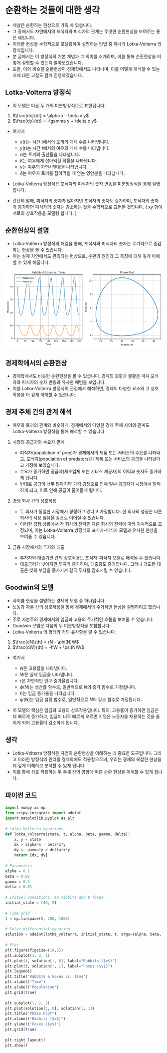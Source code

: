 # 순환하는 것들에 대한 생각

- 세상은 순환하는 현상으로 가득 차 있습니다. 
- 그 중에서도 자연에서의 포식자와 피식자의 관계는 뚜렷한 순환현상을 보여주는 좋은 예입니다. 
- 이러한 현상을 수학적으로 모델링하여 설명하는 방법 중 하나가 Lotka-Volterra 방정식입니다. 
- 본 글에서는 이 방정식의 기본 개념과 그 의미를 소개하며, 이를 통해 순환현상을 어떻게 설명할 수 있는지 알아보겠습니다. 
- 또한, 이와 비슷한 순환현상이 경제학에서도 나타나며, 이를 어떻게 해석할 수 있는지에 대한 고찰도 함께 진행하겠습니다.

## Lotka-Volterra 방정식
- 이 모델은 다음 두 개의 미분방정식으로 표현됩니다:

1. $\frac{dx}{dt} = \alpha x - \beta x y$
2. $\frac{dy}{dt} = -\gamma y + \delta x y$

- 여기서
    - $x(t)$는 시간 $t$에서의 토끼의 개체 수를 나타냅니다.
    - $y(t)$는 시간 $t$에서의 여우의 개체 수를 나타냅니다.
    - $\alpha$는 토끼의 출산율을 나타냅니다.
    - $\beta$는 여우에게 잡아먹힐 확률을 나타냅니다.
    - $\gamma$는 여우의 자연사멸률을 나타냅니다.
    - $\delta$는 여우가 토끼를 잡아먹을 때 얻는 영양분을 나타냅니다.


- Lotka-Volterra 방정식은 포식자와 피식자의 숫자 변동을 미분방정식을 통해 설명합니다. 
- 간단히 말해, 피식자의 숫자가 많아지면 포식자의 숫자도 증가하며, 포식자의 숫자가 증가하면 피식자의 숫자는 감소하는 것을 수학적으로 표현한 것입니다. ( xy 항이 서로의 상호작용을 모델링 합니다. )


## 순환현상의 설명
- Lotka-Volterra 방정식의 해결을 통해, 포식자와 피식자의 숫자는 주기적으로 증감하는 현상을 볼 수 있습니다. 
- 이는 실제 자연에서도 관측되는 현상으로, 순환의 원인과 그 특징에 대해 깊게 이해할 수 있게 해줍니다.

![Lotka-Volterra](img/periodic_phenomenon/Lotka-Volterra.png)

## 경제학에서의 순환현상
- 경제학에서도 비슷한 순환현상을 볼 수 있습니다. 경제의 호황과 불황은 마치 포식자와 피식자의 숫자 변동과 유사한 패턴을 보입니다. 
- 이를 Lotka-Volterra 방정식의 관점에서 해석하면, 경제의 다양한 요소와 그 상호작용을 더 깊게 이해할 수 있습니다.


## 경제 주체 간의 관계 해석
- 여우와 토끼의 관계와 비슷하게, 경제에서의 다양한 경제 주체 사이의 관계도 Lotka-Volterra 방정식을 통해 해석할 수 있습니다. 

1. 시장의 공급자와 수요자 관계
    - 피식자(population of prey)가 경제에서의 제품 또는 서비스의 수요를 나타내고, 포식자(population of predators)가 제품 또는 서비스의 공급을 나타낸다고 가정해 보겠습니다.
    - 수요가 증가하면 공급자(제조업체 또는 서비스 제공자)의 이익과 숫자도 증가하게 됩니다.
    - 반대로 공급이 너무 많아지면 가격 경쟁으로 인해 일부 공급자가 시장에서 탈락하게 되고, 이로 인해 공급이 줄어들게 됩니다.

2. 경쟁 회사 간의 상호작용
    - 두 회사가 동일한 시장에서 경쟁하고 있다고 가정합니다. 한 회사의 성공은 다른 회사의 시장 점유율 감소로 이어질 수 있습니다.
    - 이러한 경쟁 상황에서 각 회사의 전략은 다른 회사의 전략에 따라 지속적으로 조정되며, 이는 Lotka-Volterra 방정식의 포식자-피식자 모델과 유사한 현상을 보여줄 수 있습니다.

3. 금융 시장에서의 투자와 대출
    - 투자자와 대출기관 간의 상호작용도 포식자-피식자 모델로 해석될 수 있습니다.
    - 대출금리가 낮아지면 투자가 증가하며, 대출량도 증가합니다. 그러나 과도한 대출은 빚의 부담을 증가시켜 결국 투자를 감소시킬 수 있습니다.

## Goodwin의 모델
- 사이클 현상을 설명하는 경제학 모델 중 하나입니다. 
- 노동과 자본 간의 상호작용을 통해 경제에서의 주기적인 현상을 설명하려고 했습니다. 
- 주로 자본주의 경제에서의 임금과 고용의 주기적인 흐름을 보여줄 수 있습니다.
- Goodwin 모델은 다음의 두 미분방정식을 포함합니다:
- Lotka-Volterra 의 형태와 거의 유사함을 알 수 있습니다. 

1) $\frac{dN}{dt} = rN - \phi(N)W$
2) $\frac{dW}{dt} = -hW + \psi(N)W$

- 여기서
    - $N$은 고용률을 나타냅니다.
    - $W$은 실제 임금을 나타냅니다.
    - $r$은 자연적인 인구 증가율입니다.
    - $\phi(N)$는 생산률 함수로, 일반적으로 $N$의 증가 함수로 가정됩니다.
    - $h$는 임금 증가율을 나타냅니다.
    - $\psi(N)$는 임금 설정 함수로, 일반적으로 $N$의 감소 함수로 가정됩니다.

- 이 모델의 핵심은 임금과 고용의 상호작용입니다. 특히, 고용률이 증가하면 임금은 더 빠르게 증가하고, 임금이 너무 빠르게 오르면 기업은 노동자를 채용하는 것을 줄이게 되어 고용률이 감소하게 됩니다.


## 생각 
- Lotka-Volterra 방정식은 자연의 순환현상을 이해하는 데 중요한 도구입니다. 그리고 이러한 방정식의 원리를 경제학에도 적용함으로써, 우리는 경제의 복잡한 현상을 더 깊게 이해하고 분석할 수 있게 됩니다. 
- 이를 통해 상호 작용하는 두 주체 간의 영향에 따른 순환 현상을 이해할 수 있게 됩니다. 


## 파이썬 코드
```python
import numpy as np
from scipy.integrate import odeint
import matplotlib.pyplot as plt

# Lotka-Volterra equations
def lotka_volterra(state, t, alpha, beta, gamma, delta):
    x, y = state
    dx = alpha*x - beta*x*y
    dy = -gamma*y + delta*x*y
    return [dx, dy]

# Parameters
alpha = 0.1
beta = 0.02
gamma = 0.3
delta = 0.01

# Initial conditions: 40 rabbits and 9 foxes
initial_state = [40, 9]

# Time grid
t = np.linspace(0, 200, 1000)

# Solve differential equation
solution = odeint(lotka_volterra, initial_state, t, args=(alpha, beta, gamma, delta))

# Plot
plt.figure(figsize=(10,5))
plt.subplot(1, 2, 1)
plt.plot(t, solution[:, 0], label="Rabbits ($x$)")
plt.plot(t, solution[:, 1], label="Foxes ($y$)")
plt.legend()
plt.title("Rabbits & Foxes vs. Time")
plt.xlabel("Time")
plt.ylabel("Population")
plt.grid(True)

plt.subplot(1, 2, 2)
plt.plot(solution[:, 0], solution[:, 1])
plt.title("Phase Plot")
plt.xlabel("Rabbits ($x$)")
plt.ylabel("Foxes ($y$)")
plt.grid(True)

plt.tight_layout()
plt.show()
```
